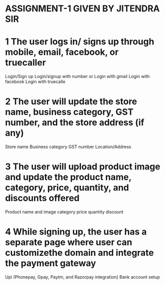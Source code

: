 # ASSIGNMENT-1 GIVEN BY JITENDRA SIR

# 1 The user logs in/ signs up through mobile, email, facebook, or truecaller

Login/Sign up
Login/signup with number
or
Login with gmail
Login with facebook
Login with truecalle

# 2 The user will update the store name, business category, GST number, and the store address (if any)

Store name
Business category
GST number
Location/Address
 
# 3 The user will upload product image and update the product name, category, price, quantity, and discounts offered

Product name and image
category
price
quantity
discount

# 4 While signing up, the user has a separate page where user can customizethe domain and integrate the payment gateway

Upi (Phonepay, Gpay, Paytm, and Razorpay integration)
Bank account setup

